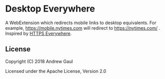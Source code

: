 # Desktop Everywhere

A WebExtension which redirects mobile links to desktop equivalents.  For
example, https://mobile.nytimes.com will redirect to https://nytimes.com/ .
Inspired by [HTTPS Everywhere](https://www.eff.org/https-everywhere).

## License

Copyright (C) 2018 Andrew Gaul

Licensed under the Apache License, Version 2.0
